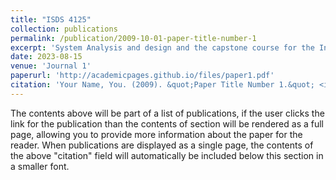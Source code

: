 ```yaml
---
title: "ISDS 4125"
collection: publications
permalink: /publication/2009-10-01-paper-title-number-1
excerpt: 'System Analysis and design and the capstone course for the Information Systems & Decision Sciences major. In this course we learned real world experience and partnered with a company around the Baton Rouge area to increase process automation.'
date: 2023-08-15
venue: 'Journal 1'
paperurl: 'http://academicpages.github.io/files/paper1.pdf'
citation: 'Your Name, You. (2009). &quot;Paper Title Number 1.&quot; <i>Journal 1</i>. 1(1).'
---
```


The contents above will be part of a list of publications, if the user clicks the link for the publication than the contents of section will be rendered as a full page, allowing you to provide more information about the paper for the reader. When publications are displayed as a single page, the contents of the above "citation" field will automatically be included below this section in a smaller font.
